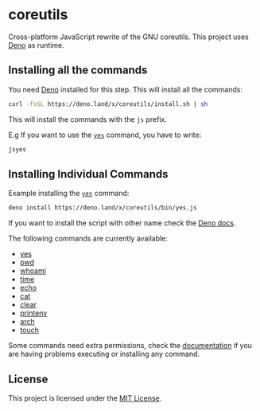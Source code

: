 # coreutils

Cross-platform JavaScript rewrite of the GNU coreutils. This project uses
[Deno](https://deno.land) as runtime.

## Installing all the commands

You need [Deno](https://deno.land/#installation) installed for this step. This
will install all the commands:

```bash
curl -fsSL https://deno.land/x/coreutils/install.sh | sh
```

This will install the commands with the `js` prefix.

E.g If you want to use the [`yes`](./bin/yes.ts) command, you have to write:

```bash
jsyes
```

## Installing Individual Commands

Example installing the [`yes`](./bin/yes.ts) command:

```bash
deno install https://deno.land/x/coreutils/bin/yes.js
```

If you want to install the script with other name check the
[Deno docs](https://deno.land/manual/tools/script_installer).

The following commands are currently available:

- [yes](https://deno.land/x/coreutils/bin/yes.ts)
- [pwd](https://deno.land/x/coreutils/bin/pwd.ts)
- [whoami](https://deno.land/x/coreutils/bin/whoami.ts)
- [time](https://deno.land/x/coreutils/bin/time.ts)
- [echo](https://deno.land/x/coreutils/bin/echo.ts)
- [cat](https://deno.land/x/coreutils/bin/cat.ts)
- [clear](https://deno.land/x/coreutils/bin/clear.ts)
- [printenv](https://deno.land/x/coreutils/bin/printenv.ts)
- [arch](https://deno.land/x/coreutils/bin/arch.ts)
- [touch](https://deno.land/x/coreutils/bin/touch.ts)

Some commands need extra permissions, check the [documentation](./docs/) if you
are having problems executing or installing any command.

## License

This project is licensed under the [MIT License](./license).
